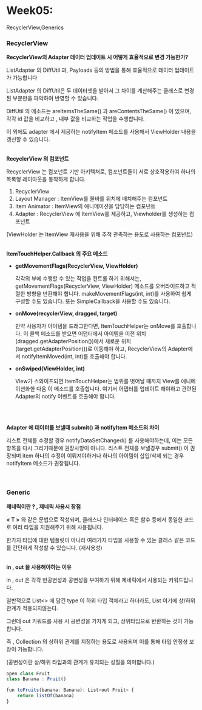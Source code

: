 # Week05:
RecyclerView,Generics


### RecyclerView

**RecyclerView의 Adapter 데이터 업데이트 시 어떻게 효율적으로 변경 가능한가?**

ListAdapter 의 DiffUtil 과, Payloads 등의 방법을 통해 효율적으로 데이터 업데이트가 가능합니다

ListAdapter 의 DiffUtil은 두 데이터셋을 받아서 그 차이를 계산해주는 클래스로 변경된 부분만을 파악하여 반영할 수 있습니다. 

DiffUtil 의 메소드는 areItemsTheSame() 과 areContentsTheSame() 이 있으며, 각각 id 값을 비교하고 , 내부 값을 비교하는 작업을 수행합니다.

이 외에도 adapter 에서 제공하는 notifyItem 메소드를 사용해서 ViewHolder 내용을 갱신할 수 있습니다. 
<br>
<br>

**RecyclerView 의 컴포넌트**

RecyclerView 는 컴포넌트 기반 아키텍쳐로, 컴포넌트들이 서로 상호작용하여 하나의 목록형 레이아웃을 동작하게 합니다.

1. RecyclerView 
2. Layout Manager : ItemView를 올바를 위치에 배치해주는 컴포넌트
3. Item Animator : ItemView의 애니메이션을 담당하는 컴포넌트 
4. Adapter : RecyclerView 에 ItemView를 제공하고, Viewholder를 생성하는 컴포넌트

(ViewHolder 는 ItemView 재사용을 위해 추적 관측하는 용도로 사용하는 컴포넌트)
<br>
<br>

**ItemTouchHelper.Callback 의 주요 메소드**

- **getMovementFlags(RecyclerView, ViewHolder)**
    
    각각의 뷰에 수행할 수 있는 작업을 컨트롤 하기 위해서는, getMovementFlags(RecyclerView, ViewHolder) 메소드를 오버라이드하고 적절한 방향을 반환해야 합니다. makeMovementFlags(int, int)를 사용하여 쉽게 구성할 수도 있습니다. 또는 SimpleCallback을 사용할 수도 있습니다.
    
- **onMove(recyclerView, dragged, target)**
    
    만약 사용자가 아이템을 드래그한다면, ItemTouchHelper는 onMove를 호출합니다. 이 콜백 메소드를 받으면 어댑터에서 아이템을 이전 위치(dragged.getAdapterPosition())에서 새로운 위치(target.getAdapterPosition())로 이동해야 하고, RecyclerView의 Adapter에서 notifyItemMoved(int, int)를 호출해야 합니다.
    
- **onSwiped(ViewHolder, int)**
    
    View가 스와이프되면 ItemTouchHelper는 범위를 벗어날 때까지 View를 애니메이션화한 다음 이 메소드를 호출합니다. 여기서 어댑터를 업데이트 해야하고 관련된 Adapter의 notify 이벤트를 호출해야 합니다.
    
<br>
<br>

**Adapter 에 데이터를 보낼때 submit() 과 notifyItem 메소드의 차이** 

리스트 전체를 수정할 경우 notifyDataSetChanged() 를 사용해야하는데, 이는 모든 항목을 다시 그리기때문에 권장사항이 아니다. 
리스트 전체를 보낼경우 submit() 이 권장되며 item 하나의 수정이 이뤄져야하거나 하나의 아이템이 삽입/삭제 되는 경우 notifyItem 메소드가 권장됩니다.
<br>
<br>
<br>

### Generic

**제네릭이란 ? , 제네릭 사용시 장점**

**< T >** 와 같은 문법으로 작성되며, 클래스나 인터페이스 혹은 함수 등에서 동일한 코드로 여러 타입을 지원해주기 위해 사용됩니다. 

한가지 타입에 대한 템플릿이 아니라 여러가지 타입을 사용할 수 있는 클래스 같은 코드를 간단하게 작성할 수 있습니다. (재사용성)
<br>
<br>

**in , out 을 사용해야하는 이유** 

in , out 은 각각 반공변성과 공변성을 부여하기 위해 제네릭에서 사용되는 키워드입니다. 

일반적으로 List<> 에 담긴 type 이 하위 타입 객체라고 하더라도, List 이기에 상/하위 관계가 적용되지않는다.

그런데 out 키워드를 사용 시 공변성을 가지게 되고, 상위타입으로 반환하는 것이 가능합니다. 

즉 , Collection 의 상하위 관계를 지정하는 용도로 사용되며 이를 통해 타입 안정성 보장이 가능합니다. 

(공변성이란 상/하위 타입과의 관계가 유지되는 성질을 의미합니다.)

```jsx
open class Fruit
class Banana : Fruit()

fun toFruits(banana: Banana): List<out Fruit> {
    return listOf(banana)
}
```